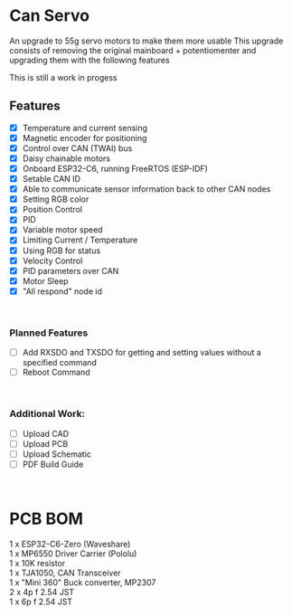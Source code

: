 # Can Servo
An upgrade to 55g servo motors to make them more usable
This upgrade consists of removing the original mainboard + potentiomenter and upgrading them with the following features

This is still a work in progess
## Features
- [x] Temperature and current sensing
- [x] Magnetic encoder for positioning
- [x] Control over CAN (TWAI) bus
- [x] Daisy chainable motors
- [x] Onboard ESP32-C6, running FreeRTOS (ESP-IDF)
- [x] Setable CAN ID
- [x] Able to communicate sensor information back to other CAN nodes
- [x] Setting RGB color
- [x] Position Control
- [x] PID
- [X] Variable motor speed
- [X] Limiting Current / Temperature
- [X] Using RGB for status
- [X] Velocity Control
- [X] PID parameters over CAN
- [X] Motor Sleep
- [X] "All respond" node id
<br>

### Planned Features
- [ ] Add RXSDO and TXSDO for getting and setting values without a specified command
- [ ] Reboot Command
<br>

### Additional Work:
- [ ] Upload CAD
- [ ] Upload PCB
- [ ] Upload Schematic
- [ ] PDF Build Guide
<br>

# PCB BOM
1 x ESP32-C6-Zero (Waveshare) <br>
1 x MP6550 Driver Carrier (Pololu)<br>
1 x 10K resistor<br>
1 x TJA1050, CAN Transceiver<br>
1 x "Mini 360" Buck converter, MP2307<br>
2 x 4p f 2.54 JST<br>
1 x 6p f 2.54 JST<br>
